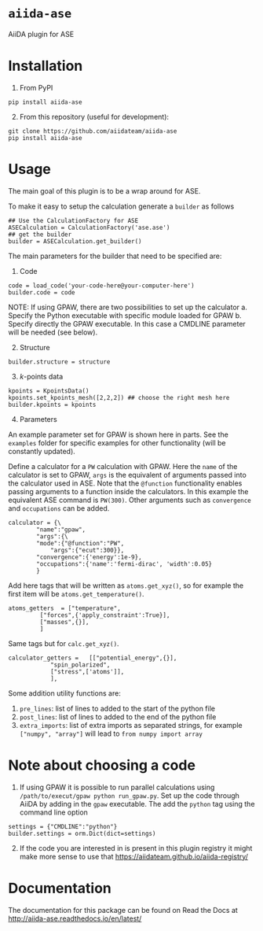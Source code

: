# `aiida-ase`
AiiDA plugin for ASE

# Installation

1. From PyPI 

```
pip install aiida-ase
```

2. From this repository (useful for development):

```
git clone https://github.com/aiidateam/aiida-ase 
pip install aiida-ase
```

# Usage

The main goal of this plugin is to be a wrap around for ASE. 

To make it easy to setup the calculation generate a `builder` as follows

```
## Use the CalculationFactory for ASE
ASECalculation = CalculationFactory('ase.ase')
## get the builder
builder = ASECalculation.get_builder()
```

The main parameters for the builder that need to be specified are:

1. Code 

```
code = load_code('your-code-here@your-computer-here')
builder.code = code
```
NOTE: If using GPAW, there are two possibilities to set up the calculator
	a. Specify the Python executable with specific module loaded for GPAW
	b. Specify directly the GPAW executable. In this case a CMDLINE parameter will be needed (see below).

2. Structure
```
builder.structure = structure 
```

3. _k_-points data
```
kpoints = KpointsData()
kpoints.set_kpoints_mesh([2,2,2]) ## choose the right mesh here
builder.kpoints = kpoints 
``` 

4. Parameters

An example parameter set for GPAW is shown here in parts. See the `examples` folder for specific examples for other functionality (will be constantly updated).

Define a calculator for a `PW` calculation with GPAW. Here the `name` of the calculator is set to GPAW, `args` is the equivalent of arguments passed into the calculator used in ASE. Note that the `@function` functionality enables passing arguments to a function inside the calculators. In this example the equivalent ASE command is `PW(300)`. Other arguments such as `convergence` and `occupations` can be added. 
```
calculator = {\
		"name":"gpaw",
		"args":{\
		"mode":{"@function":"PW",
			"args":{"ecut":300}},
		"convergence":{'energy':1e-9},
		"occupations":{'name':'fermi-dirac', 'width':0.05}
		}
```

Add here tags that will be written as `atoms.get_xyz()`, so for example the first item will be `atoms.get_temperature()`. 
```
atoms_getters  = ["temperature",
		 ["forces",{'apply_constraint':True}],
		 ["masses",{}],
		 ]
```

Same tags but for `calc.get_xyz()`.
```
calculator_getters =   [["potential_energy",{}],
			"spin_polarized",
			["stress",['atoms']],
			],
```

Some addition utility functions are:

1. `pre_lines`: list of lines to added to the start of the python file
2. `post_lines`: list of lines to added to the end of the python file
3. `extra_imports`: list of extra imports as separated strings, for example `["numpy", "array"]` will lead to `from numpy import array`

# Note about choosing a code

1. If using GPAW it is possible to run parallel calculations using `/path/to/execut/gpaw python run_gpaw.py`. Set up the code through AiiDA by adding in the `gpaw` executable. The add the `python` tag using the command line option
```
settings = {"CMDLINE":"python"}
builder.settings = orm.Dict(dict=settings)
```

2. If the code you are interested in is present in this plugin registry it might make more sense to use that https://aiidateam.github.io/aiida-registry/


# Documentation
The documentation for this package can be found on Read the Docs at 
http://aiida-ase.readthedocs.io/en/latest/

